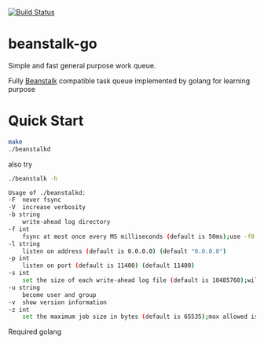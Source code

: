 [![Build Status](https://travis-ci.org/sjatsh/beanstalk-go.svg?branch=master)](https://travis-ci.org/sjatsh/beanstalk-go)

# beanstalk-go

Simple and fast general purpose work queue.  

Fully [Beanstalk](https://github.com/beanstalkd/beanstalkd) compatible task queue implemented by golang for learning
purpose

# Quick Start

```bash
make
./beanstalkd
```

also try

```bash
./beanstalk -h
```

```bash
Usage of ./beanstalkd:
-F	never fsync
-V	increase verbosity
-b string
  	write-ahead log directory
-f int
  	fsync at most once every MS milliseconds (default is 50ms);use -f0 for "always fsync" (default 50)
-l string
  	listen on address (default is 0.0.0.0) (default "0.0.0.0")
-p int
  	listen on port (default is 11400) (default 11400)
-s int
  	set the size of each write-ahead log file (default is 10485760);will be rounded up to a multiple of 4096 bytes (default 10485760)
-u string
  	become user and group
-v	show version information
-z int
  	set the maximum job size in bytes (default is 65535);max allowed is 1073741824 bytes (default 65535)
```

Required golang